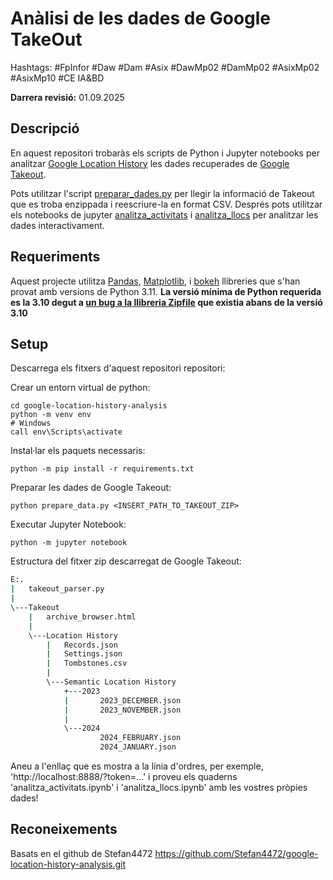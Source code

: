 # Anàlisi de les dades de Google TakeOut

Hashtags: #FpInfor #Daw #Dam #Asix #DawMp02 #DamMp02 #AsixMp02 #AsixMp10 #CE IA&BD

**Darrera revisió:** 01.09.2025

## Descripció

En aquest repositori trobaràs els scripts de Python i Jupyter notebooks per analitzar [Google Location History](https://support.google.com/accounts/answer/4388034?hl=en) les dades recuperades de [Google Takeout](https://takeout.google.com/settings/takeout). 

Pots utilitzar l'script [preparar_dades.py](preparar_dades.py) per llegir la informació de Takeout que es troba enzippada i reescriure-la en format CSV. Després pots utilitzar els notebooks de jupyter [analitza_activitats](analitza_activitats.ipynb) i [analitza_llocs](analitza_llocs.ipynb) per analitzar les dades interactivament.

## Requeriments

Aquest projecte utilitza [Pandas](https://pandas.pydata.org/), [Matplotlib](https://matplotlib.org/), i [bokeh](https://bokeh.org) llibreries que s'han provat amb versions de Python 3.11. **La versió mínima de Python requerida es la 3.10 degut a [un bug a la llibreria Zipfile](https://bugs.python.org/issue40564) que existia abans de la versió 3.10**

## Setup

Descarrega els fitxers d'aquest repositori repositori:

Crear un entorn virtual de python:

```shell
cd google-location-history-analysis
python -m venv env
# Windows
call env\Scripts\activate
```

Instal·lar els paquets necessaris:

```shell
python -m pip install -r requirements.txt
```

Preparar les dades de Google Takeout:

```shell
python prepare_data.py <INSERT_PATH_TO_TAKEOUT_ZIP>
```

Executar Jupyter Notebook:

```shell
python -m jupyter notebook
```

Estructura del fitxer zip descarregat de Google Takeout:

```bash
E:.
|   takeout_parser.py
|
\---Takeout
    |   archive_browser.html
    |
    \---Location History
        |   Records.json
        |   Settings.json
        |   Tombstones.csv
        |
        \---Semantic Location History
            +---2023
            |       2023_DECEMBER.json
            |       2023_NOVEMBER.json
            |
            \---2024
                    2024_FEBRUARY.json
                    2024_JANUARY.json
```

Aneu a l'enllaç que es mostra a la línia d'ordres, per exemple, 'http://localhost:8888/?token=...' i proveu els quaderns 'analitza_activitats.ipynb' i 'analitza_llocs.ipynb' amb les vostres pròpies dades!

## Reconeixements

Basats en el github de Stefan4472 https://github.com/Stefan4472/google-location-history-analysis.git
